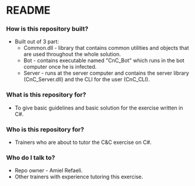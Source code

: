 # README #

### How is this repository built? ###

* Built out of 3 part:
	* Common.dll - library that contains common utilities and objects that are used throughout the whole solution.
	* Bot - contains executable named "CnC_Bot" which runs in the bot computer once he is infected.
	* Server - runs at the server computer and contains the server library (CnC_Server.dll) and the CLI for the user (CnC_CLI).

### What is this repository for? ###

* To give basic guidelines and basic solution for the exercise written in C#.

### Who is this repository for? ###

* Trainers who are about to tutor the C&C exercise on C#.

### Who do I talk to? ###

* Repo owner - Amiel Refaeli.
* Other trainers with experience tutoring this exercise.